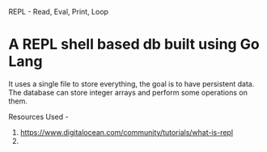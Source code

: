 REPL - Read, Eval, Print, Loop

# A REPL shell based db built using Go Lang

It uses a single file to store everything, the goal is to have persistent data. The database can
store integer arrays and perform some operations on them.

Resources Used -

1. https://www.digitalocean.com/community/tutorials/what-is-repl
2.
